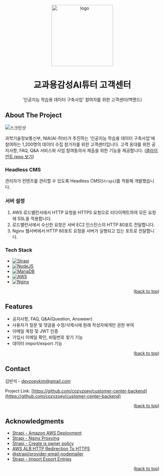 <a name="readme-top"></a>

<!-- PROJECT LOGO -->
<div align="center">
  <img src="https://res.cloudinary.com/dftuawd1d/image/upload/v1662030739/github/nia_homepage_logo_uxzapg.png" alt="logo" width="200" height="auto">
  
  <h1 align="center">교과용감성AI튜터 고객센터</h1>

  <p>
    '인공지능 학습용 데이터 구축사업' 참여자를 위한 고객센터(백엔드)
  </p>
</div>

<!-- ABOUT THE PROJECT -->

## About The Project

![스크린샷](https://res.cloudinary.com/dftuawd1d/image/upload/v1661159037/github/nia_homepage_screenshot_skjtuq.png)

과학기술정보통신부, NIA(AI-허브)가 추진하는 '인공지능 학습용 데이터 구축사업'에 참여하는 1,200명의 데이터 수집 참가자를 위한 고객센터입니다. 고객 응대를 위한 공지사항, FAQ, Q&A 서비스와 사업 참여동의서 제출을 위한 기능을 제공합니다. ([클라이언트 repo 보기](https://github.com/cozyzoey/customer-center-client))

### Headless CMS

관리자가 컨텐츠를 관리할 수 있도록 Headless CMS(`Strapi`)를 적용해 개발했습니다.

### 서버 설정

1. AWS 로드밸런서에서 HTTP 요청을 HTTPS 요청으로 리다이렉트하여 모든 요청에 SSL을 적용합니다.
2. 로드밸런서에서 수신한 요청은 서버 EC2 인스턴스의 HTTP 80포트 전달합니다.
3. Nginx 웹서버에서 HTTP 80포트 요청을 서버가 실행되고 있는 포트로 전달합니다.

### Tech Stack

<!-- https://github.com/Ileriayo/markdown-badges -->

- [![Strapi](https://img.shields.io/badge/strapi-%232E7EEA.svg?style=for-the-badge&logo=strapi&logoColor=white)](https://strapi.io/)
- [![NodeJS](https://img.shields.io/badge/node.js-6DA55F?style=for-the-badge&logo=node.js&logoColor=white)](https://nodejs.org/en/)
- [![MariaDB](https://img.shields.io/badge/MariaDB-003545?style=for-the-badge&logo=mariadb&logoColor=white)](https://mariadb.org/)
- [![AWS](https://img.shields.io/badge/AWS-%23FF9900.svg?style=for-the-badge&logo=amazon-aws&logoColor=white)](https://aws.amazon.com/)
- [![Nginx](https://img.shields.io/badge/nginx-%23009639.svg?style=for-the-badge&logo=nginx&logoColor=white)](https://www.nginx.com/)

<p align="right">(<a href="#readme-top">back to top</a>)</p>

<!-- FEATURES -->

## Features

- 공지사항, FAQ, Q&A(Question, Answewr)
- 사용자가 질문 및 댓글을 수정/삭제시에 원래 작성자에게만 권한 부여
- 이메일 계정 및 JWT 인증
- 가입시 이메일 확인, 비밀번호 찾기 기능
- 데이터 import/export 기능

<p align="right">(<a href="#readme-top">back to top</a>)</p>

<!-- CONTACT -->

## Contact

김반석 - devzoeykim@gmail.com

Project Link: [https://github.com/cozyzoey/customer-center-backend](https://github.com/cozyzoey/customer-center-backend)

<p align="right">(<a href="#readme-top">back to top</a>)</p>

<!-- ACKNOWLEDGMENTS -->

## Acknowledgments

- [Strapi - Amazon AWS Deployment](https://docs.strapi.io/developer-docs/latest/setup-deployment-guides/deployment/hosting-guides/amazon-aws.html)
- [Strapi - Nginx Proxying](https://docs.strapi.io/developer-docs/latest/setup-deployment-guides/deployment/optional-software/nginx-proxy.html)
- [Strapi - Create is owner policy](https://docs.strapi.io/developer-docs/latest/guides/is-owner.html)
- [AWS ALB HTTP Redirection To HTTPS](https://aws.amazon.com/ko/premiumsupport/knowledge-center/elb-redirect-http-to-https-using-alb/)
- [@strapi/provider-email-nodemailer](https://market.strapi.io/providers/@strapi-provider-email-nodemailer)
- [Strapi - Import Export Entries](https://market.strapi.io/plugins/strapi-plugin-import-export-entries#install-now-section)

<p align="right">(<a href="#readme-top">back to top</a>)</p>
